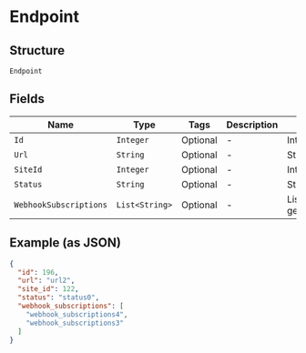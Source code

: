 
# Endpoint

## Structure

`Endpoint`

## Fields

| Name | Type | Tags | Description | Getter | Setter |
|  --- | --- | --- | --- | --- | --- |
| `Id` | `Integer` | Optional | - | Integer getId() | setId(Integer id) |
| `Url` | `String` | Optional | - | String getUrl() | setUrl(String url) |
| `SiteId` | `Integer` | Optional | - | Integer getSiteId() | setSiteId(Integer siteId) |
| `Status` | `String` | Optional | - | String getStatus() | setStatus(String status) |
| `WebhookSubscriptions` | `List<String>` | Optional | - | List<String> getWebhookSubscriptions() | setWebhookSubscriptions(List<String> webhookSubscriptions) |

## Example (as JSON)

```json
{
  "id": 196,
  "url": "url2",
  "site_id": 122,
  "status": "status0",
  "webhook_subscriptions": [
    "webhook_subscriptions4",
    "webhook_subscriptions3"
  ]
}
```

